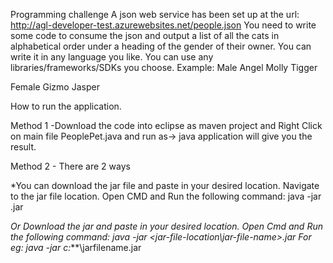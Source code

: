 Programming challenge A json web service has been set up at the url: http://agl-developer-test.azurewebsites.net/people.json You need to write some code to consume the json and output a list of all the cats in alphabetical order under a heading of the gender of their owner. You can write it in any language you like. You can use any libraries/frameworks/SDKs you choose. Example: Male Angel Molly Tigger

Female Gizmo Jasper

How to run the application.

Method 1 -Download the code into eclipse as maven project and Right Click on main file PeoplePet.java and run as-> java application will give you the result. 

Method 2 - There are 2 ways

*You can download the jar file and paste in your desired location. Navigate to the jar file location. Open CMD and Run the following command: java -jar .jar

*Or Download the jar and paste in your desired location. Open Cmd and Run the following command: java -jar <jar-file-location\jar-file-name>.jar For eg: java -jar c:***\jarfilename.jar
